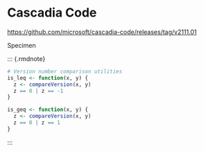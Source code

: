 # Cascadia Code

<https://github.com/microsoft/cascadia-code/releases/tag/v2111.01>

Specimen

::: {.rmdnote}
```r
# Version number comparison utilities
is_leq <- function(x, y) {
  z <- compareVersion(x, y)
  z == 0 | z == -1
}

is_geq <- function(x, y) {
  z <- compareVersion(x, y)
  z == 0 | z == 1
}
```
:::

<style type="text/css">
@import url("assets/fonts/cascadia-code/cascadia-code.css");
.rmdnote code { font-family: "Cascadia Code", monospace; }
</style>

